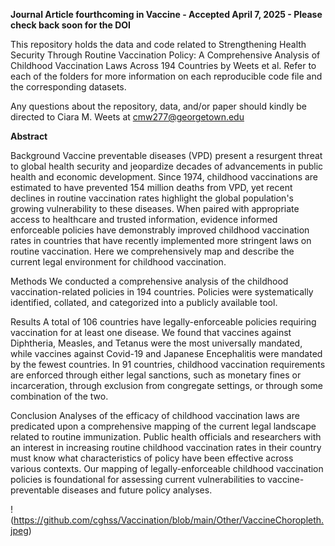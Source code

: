 **Journal Article fourthcoming in Vaccine - Accepted April 7, 2025 - Please check back soon for the DOI**

This repository holds the data and code related to Strengthening Health Security Through Routine Vaccination Policy: A Comprehensive Analysis of Childhood Vaccination Laws Across 194 Countries by Weets et al. Refer to each of the folders for more information on each reproducible code file and the corresponding datasets. 

Any questions about the repository, data, and/or paper should kindly be directed to Ciara M. Weets at cmw277@georgetown.edu

**Abstract** 

Background Vaccine preventable diseases (VPD) present a resurgent threat to global health security and jeopardize decades of advancements in public health and economic development. Since 1974, childhood vaccinations are estimated to have prevented 154 million deaths from VPD, yet recent declines in routine vaccination rates highlight the global population's growing vulnerability to these diseases. When paired with appropriate access to healthcare and trusted information, evidence informed enforceable policies have demonstrably improved childhood vaccination rates in countries that have recently implemented more stringent laws on routine vaccination. Here we comprehensively map and describe the current legal environment for childhood vaccination. 

Methods We conducted a comprehensive analysis of the childhood vaccination-related policies in 194 countries. Policies were systematically identified, collated, and categorized into a publicly available tool. 

Results A total of 106 countries have legally-enforceable policies requiring vaccination for at least one disease. We found that vaccines against Diphtheria, Measles, and Tetanus were the most universally mandated, while vaccines against Covid-19 and Japanese Encephalitis were mandated by the fewest countries. In 91 countries, childhood vaccination requirements are enforced through either legal sanctions, such as monetary fines or incarceration, through exclusion from congregate settings, or through some combination of the two. 

Conclusion Analyses of the efficacy of childhood vaccination laws are predicated upon a comprehensive mapping of the current legal landscape related to routine immunization. Public health officials and researchers with an interest in increasing routine childhood vaccination rates in their country must know what characteristics of policy have been effective across various contexts. Our mapping of legally-enforceable childhood vaccination policies is foundational for assessing current vulnerabilities to vaccine-preventable diseases and future policy analyses. 

!(https://github.com/cghss/Vaccination/blob/main/Other/VaccineChoropleth.jpeg)
